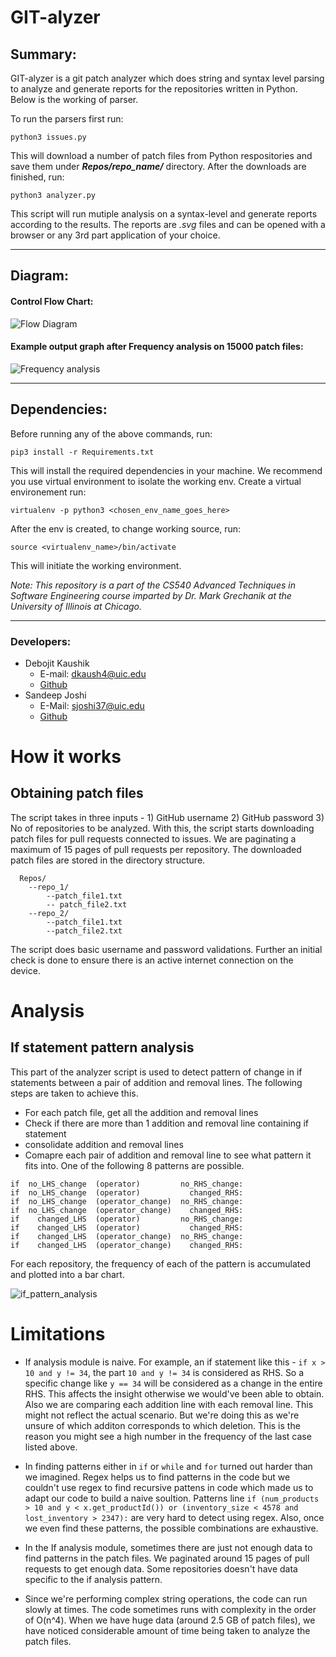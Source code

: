 # GIT-alyzer

##  Summary:
GIT-alyzer is a git patch analyzer which does string and syntax level parsing to analyze and generate reports for the repositories written in Python. Below is the working of parser.

To run the parsers first run:

`python3 issues.py`

This will download a number of patch files from Python respositories and save them under ***Repos/repo_name/*** directory.
After the downloads are finished, run:

`python3 analyzer.py`

This script will run mutiple analysis on a syntax-level and generate reports according to the results.
The reports are *.svg* files and can be opened with a browser or any 3rd part application of your choice.

* * *

## Diagram:

#### Control Flow Chart:
![Flow Diagram](https://bitbucket.org/sjoshi37/sandeep_joshi_debojit_kaushik_hw2/raw/0a1c895eaf61d6afe5a38d9de452eea573f50689/readme_images/analyzer_flow.svg)

#### Example output graph after Frequency analysis on 15000 patch files:
![Frequency analysis](https://bitbucket.org/sjoshi37/sandeep_joshi_debojit_kaushik_hw2/raw/7d0f5c85485d305e67a7658ba89e9349c5732305/readme_images/graph.png)

* * *

## Dependencies:
Before running any of the above commands, run:

`pip3 install -r Requirements.txt`

This will install the required dependencies in your machine. We recommend you use virtual environment to isolate the working env.
Create a virtual environement run:

`virtualenv -p python3 <chosen_env_name_goes_here>`

After the env is created, to change working source, run:

`source <virtualenv_name>/bin/activate`

This will initiate the working environment.

*Note: This repository is a part of the CS540 Advanced Techniques in Software Engineering course imparted by Dr. Mark Grechanik at the University of Illinois at Chicago.*

* * *

### Developers:

* Debojit Kaushik
    * E-mail: dkaush4@uic.edu
    * [Github](https://www.github.com/dkaushik94)
* Sandeep Joshi
    * E-Mail: sjoshi37@uic.edu
    * [Github](https://www.github.com/sandeepjoshi1910)



# How it works

## Obtaining patch files

The script takes in three inputs - 1) GitHub username 2) GitHub password 3) No of repositories to be analyzed. With this, the script starts downloading patch files for pull requests connected to issues. We are paginating a maximum of 15 pages of pull requests per repository. The downloaded patch files are stored in the directory structure.

```
  Repos/
    --repo_1/
        --patch_file1.txt
        -- patch_file2.txt
    --repo_2/
        --patch_file1.txt
        --patch_file2.txt
```

The script does basic username and password validations. Further an initial check is done to ensure there is an active internet connection on the device.


# Analysis

## If statement pattern analysis

This part of the analyzer script is used to detect pattern of change in if statements between a pair of addition and removal lines. The following steps are taken to achieve this.

- For each patch file, get all the addition and removal lines
- Check if there are more than 1 addition and removal line containing if statement
- consolidate addition and removal lines
- Comapre each pair of addition and removal line to see what pattern it fits into. One of the following 8 patterns are possible.

```
if  no_LHS_change  (operator)         no_RHS_change:
if  no_LHS_change  (operator)           changed_RHS:
if  no_LHS_change  (operator_change)  no_RHS_change:
if  no_LHS_change  (operator_change)    changed_RHS:
if    changed_LHS  (operator)         no_RHS_change:
if    changed_LHS  (operator)           changed_RHS:
if    changed_LHS  (operator_change)  no_RHS_change:
if    changed_LHS  (operator_change)    changed_RHS:
```

For each repository, the frequency of each of the pattern is accumulated and plotted into a bar chart.

![if_pattern_analysis](https://bitbucket.org/sjoshi37/sandeep_joshi_debojit_kaushik_hw2/src/d10851acb729eb9fa8407373d7bdc701e8df70e2/if_analysis_youtube-dl.svg)


# Limitations

- If analysis module is naive. For example, an if statement like this - `if x > 10 and y != 34`, the part `10 and y != 34` is considered as RHS. So a specific change like `y == 34` will be considered as a change in the entire RHS. This affects the insight otherwise we would've been able to obtain. Also we are comparing each addition line with each removal line. This might not reflect the actual scenario. But we're doing this as we're unsure of which additon corresponds to which deletion. This is the reason you might see a high number in the frequency of the last case listed above. 

- In finding patterns either in `if` or  `while` and `for` turned out harder than we imagined. Regex helps us to find patterns in the code but we couldn't use regex to find recursive pattens in code which made us to adapt our code to build a naive soultion. Patterns line `if (num_products > 10 and y < x.get_productId()) or (inventory_size < 4578 and lost_inventory > 2347):` are very hard to detect using regex. Also, once we even find these patterns, the possible combinations are exhaustive.

- In the If analysis module, sometimes there are just not enough data to find patterns in the patch files. We paginated around 15 pages of pull requests to get enough data. Some repositories doesn't have data specific to the if analysis pattern.

- Since we're performing complex string operations, the code can run slowly at times. The code sometimes runs with complexity in the order of O(n^4). When we have huge data (around 2.5 GB of patch files), we have noticed considerable amount of time being taken to analyze the patch files.